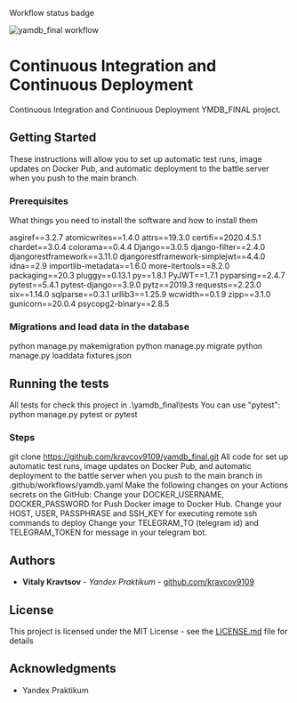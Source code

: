 Workflow status badge

![yamdb_final workflow](https://github.com/kravcov9109/yamdb_final/workflows/yamdb_final%20workflow/badge.svg)

# Continuous Integration and Continuous Deployment

Continuous Integration and Continuous Deployment YMDB_FINAL project.

## Getting Started

These instructions will allow you to set up automatic test runs, image updates on Docker Pub, and automatic deployment to the battle server when you push to the main branch.

### Prerequisites

What things you need to install the software and how to install them

asgiref==3.2.7
atomicwrites==1.4.0
attrs==19.3.0
certifi==2020.4.5.1
chardet==3.0.4
colorama==0.4.4
Django==3.0.5
django-filter==2.4.0
djangorestframework==3.11.0
djangorestframework-simplejwt==4.4.0
idna==2.9
importlib-metadata==1.6.0
more-itertools==8.2.0
packaging==20.3
pluggy==0.13.1
py==1.8.1
PyJWT==1.7.1
pyparsing==2.4.7
pytest==5.4.1
pytest-django==3.9.0
pytz==2019.3
requests==2.23.0
six==1.14.0
sqlparse==0.3.1
urllib3==1.25.9
wcwidth==0.1.9
zipp==3.1.0
gunicorn==20.0.4
psycopg2-binary==2.8.5

### Migrations and load data in the database
python manage.py makemigration
python manage.py migrate
python manage.py loaddata fixtures.json

## Running the tests

All tests for check this project in .\yamdb_final\tests
You can use "pytest":
python manage.py pytest
or
pytest

### Steps

git clone https://github.com/kravcov9109/yamdb_final.git
All code for set up automatic test runs, image updates on Docker Pub, and automatic deployment to the battle server when you push to the main branch in .github/workflows/yamdb.yaml
Make the following changes on your Actions secrets on the GitHub:
Change your DOCKER_USERNAME, DOCKER_PASSWORD for Push Docker image to Docker Hub.
Change your HOST, USER, PASSPHRASE and SSH_KEY for executing remote ssh commands to deploy
Change your TELEGRAM_TO (telegram id) and TELEGRAM_TOKEN for message in your telegram bot.

## Authors

* **Vitaly Kravtsov** - *Yandex Praktikum* - [github.com/kravcov9109](https://github.com/kravcov9109)

## License

This project is licensed under the MIT License - see the [LICENSE.md](LICENSE.md) file for details

## Acknowledgments

* Yandex Praktikum